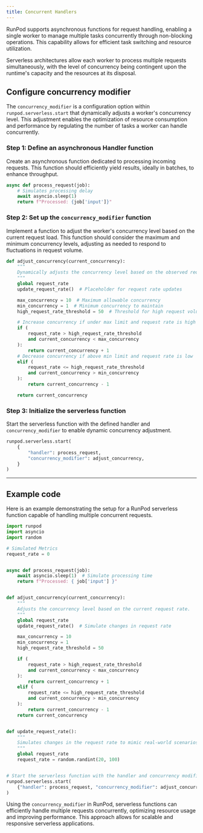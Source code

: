 ```yaml
---
title: Concurrent Handlers
---
```


RunPod supports asynchronous functions for request handling, enabling a single worker to manage multiple tasks concurrently through non-blocking operations. This capability allows for efficient task switching and resource utilization.

Serverless architectures allow each worker to process multiple requests simultaneously, with the level of concurrency being contingent upon the runtime's capacity and the resources at its disposal.

## Configure concurrency modifier

The `concurrency_modifier` is a configuration option within `runpod.serverless.start` that dynamically adjusts a worker's concurrency level. This adjustment enables the optimization of resource consumption and performance by regulating the number of tasks a worker can handle concurrently.

### Step 1: Define an asynchronous Handler function

Create an asynchronous function dedicated to processing incoming requests.
This function should efficiently yield results, ideally in batches, to enhance throughput.

```python
async def process_request(job):
    # Simulates processing delay
    await asyncio.sleep(1)
    return f"Processed: {job['input']}"
```

### Step 2: Set up the `concurrency_modifier` function

Implement a function to adjust the worker's concurrency level based on the current request load.
This function should consider the maximum and minimum concurrency levels, adjusting as needed to respond to fluctuations in request volume.

```python
def adjust_concurrency(current_concurrency):
    """
    Dynamically adjusts the concurrency level based on the observed request rate.
    """
    global request_rate
    update_request_rate()  # Placeholder for request rate updates

    max_concurrency = 10  # Maximum allowable concurrency
    min_concurrency = 1  # Minimum concurrency to maintain
    high_request_rate_threshold = 50  # Threshold for high request volume

    # Increase concurrency if under max limit and request rate is high
    if (
        request_rate > high_request_rate_threshold
        and current_concurrency < max_concurrency
    ):
        return current_concurrency + 1
    # Decrease concurrency if above min limit and request rate is low
    elif (
        request_rate <= high_request_rate_threshold
        and current_concurrency > min_concurrency
    ):
        return current_concurrency - 1

    return current_concurrency
```

### Step 3: Initialize the serverless function

Start the serverless function with the defined handler and `concurrency_modifier` to enable dynamic concurrency adjustment.

```python
runpod.serverless.start(
    {
        "handler": process_request,
        "concurrency_modifier": adjust_concurrency,
    }
)
```

---

## Example code

Here is an example demonstrating the setup for a RunPod serverless function capable of handling multiple concurrent requests.

```python
import runpod
import asyncio
import random

# Simulated Metrics
request_rate = 0


async def process_request(job):
    await asyncio.sleep(1)  # Simulate processing time
    return f"Processed: { job['input'] }"


def adjust_concurrency(current_concurrency):
    """
    Adjusts the concurrency level based on the current request rate.
    """
    global request_rate
    update_request_rate()  # Simulate changes in request rate

    max_concurrency = 10
    min_concurrency = 1
    high_request_rate_threshold = 50

    if (
        request_rate > high_request_rate_threshold
        and current_concurrency < max_concurrency
    ):
        return current_concurrency + 1
    elif (
        request_rate <= high_request_rate_threshold
        and current_concurrency > min_concurrency
    ):
        return current_concurrency - 1
    return current_concurrency


def update_request_rate():
    """
    Simulates changes in the request rate to mimic real-world scenarios.
    """
    global request_rate
    request_rate = random.randint(20, 100)


# Start the serverless function with the handler and concurrency modifier
runpod.serverless.start(
    {"handler": process_request, "concurrency_modifier": adjust_concurrency}
)
```

Using the `concurrency_modifier` in RunPod, serverless functions can efficiently handle multiple requests concurrently, optimizing resource usage and improving performance. This approach allows for scalable and responsive serverless applications.
